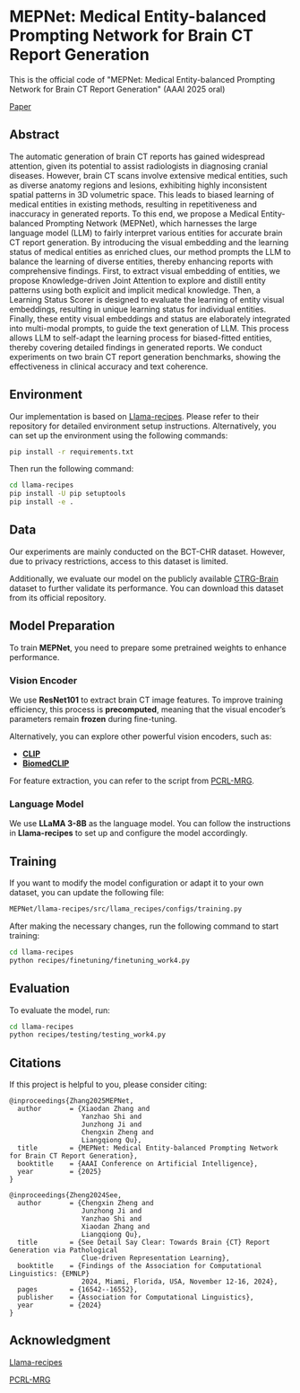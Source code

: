 

# MEPNet: Medical Entity-balanced Prompting Network for Brain CT Report Generation

This is the official code of "MEPNet: Medical Entity-balanced Prompting Network for Brain CT Report Generation" (AAAI 2025 oral)

[Paper](https://arxiv.org/pdf/2503.17784)

## Abstract
The automatic generation of brain CT reports has gained widespread attention, given its potential to assist radiologists in diagnosing cranial diseases. However, brain CT scans involve extensive medical entities, such as diverse anatomy regions and lesions, exhibiting highly inconsistent spatial patterns in 3D volumetric space. This leads to biased learning of medical entities in existing methods, resulting in repetitiveness and inaccuracy in generated reports. To this end, we propose a Medical Entity-balanced Prompting Network (MEPNet), which harnesses the large language model (LLM) to fairly interpret various entities for accurate brain CT report generation. By introducing the visual embedding and the learning status of medical entities as enriched clues, our method prompts the LLM to balance the learning of diverse entities, thereby enhancing reports with comprehensive findings. First, to extract visual embedding of entities, we propose Knowledge-driven Joint Attention to explore and distill entity patterns using both explicit and implicit medical knowledge. Then, a Learning Status Scorer is designed to evaluate the learning of entity visual embeddings, resulting in unique learning status for individual entities. Finally, these entity visual embeddings and status are elaborately integrated into multi-modal prompts, to guide the text generation of LLM. This process allows LLM to self-adapt the learning process for biased-fitted entities, thereby covering detailed findings in generated reports. We conduct experiments on two brain CT report generation benchmarks, showing the effectiveness in clinical accuracy and text coherence.


## Environment
Our implementation is based on [Llama-recipes](https://github.com/meta-llama/llama-cookbook). Please refer to their repository for detailed environment setup instructions. Alternatively, you can set up the environment using the following commands:

```bash
pip install -r requirements.txt
```

Then run the following command:
```bash
cd llama-recipes
pip install -U pip setuptools
pip install -e .
```

## Data
Our experiments are mainly conducted on the BCT-CHR dataset. However, due to privacy restrictions, access to this dataset is limited.

Additionally, we evaluate our model on the publicly available [CTRG-Brain](https://github.com/tangyuhao2016/CTRG) dataset to further validate its performance. You can download this dataset from its official repository.


## Model Preparation  
To train **MEPNet**, you need to prepare some pretrained weights to enhance performance.  

### Vision Encoder  
We use **ResNet101** to extract brain CT image features. To improve training efficiency, this process is **precomputed**, meaning that the visual encoder’s parameters remain **frozen** during fine-tuning.  

Alternatively, you can explore other powerful vision encoders, such as:  
- [**CLIP**](https://github.com/openai/CLIP)  
- [**BiomedCLIP**](https://huggingface.co/microsoft/BiomedCLIP-PubMedBERT_256-vit_base_patch16_224)  

For feature extraction, you can refer to the script from [PCRL-MRG](https://github.com/Chauncey-Jheng/PCRL-MRG/blob/main/data_peparation/get_visual_feature/resnet101_2048.py).  

### Language Model  
We use **LLaMA 3-8B** as the language model. You can follow the instructions in **Llama-recipes** to set up and configure the model accordingly.  


## Training  
If you want to modify the model configuration or adapt it to your own dataset, you can update the following file:  

```bash
MEPNet/llama-recipes/src/llama_recipes/configs/training.py
```  

After making the necessary changes, run the following command to start training:  

```bash
cd llama-recipes
python recipes/finetuning/finetuning_work4.py
```  

## Evaluation  
To evaluate the model, run:  

```bash
cd llama-recipes
python recipes/testing/testing_work4.py
```  


## Citations
If this project is helpful to you, please consider citing:

```
@inproceedings{Zhang2025MEPNet,
  author       = {Xiaodan Zhang and
                  Yanzhao Shi and
                  Junzhong Ji and
                  Chengxin Zheng and
                  Liangqiong Qu},
  title        = {MEPNet: Medical Entity-balanced Prompting Network for Brain CT Report Generation},
  booktitle    = {AAAI Conference on Artificial Intelligence},
  year         = {2025}
}

@inproceedings{Zheng2024See,
  author       = {Chengxin Zheng and
                  Junzhong Ji and
                  Yanzhao Shi and
                  Xiaodan Zhang and
                  Liangqiong Qu},
  title        = {See Detail Say Clear: Towards Brain {CT} Report Generation via Pathological
                  Clue-driven Representation Learning},
  booktitle    = {Findings of the Association for Computational Linguistics: {EMNLP}
                  2024, Miami, Florida, USA, November 12-16, 2024},
  pages        = {16542--16552},
  publisher    = {Association for Computational Linguistics},
  year         = {2024}
}
```

## Acknowledgment
[Llama-recipes](https://github.com/meta-llama/llama-cookbook)

[PCRL-MRG](https://github.com/Chauncey-Jheng/PCRL-MRG/blob/main/data_peparation/get_visual_feature/resnet101_2048.py)











